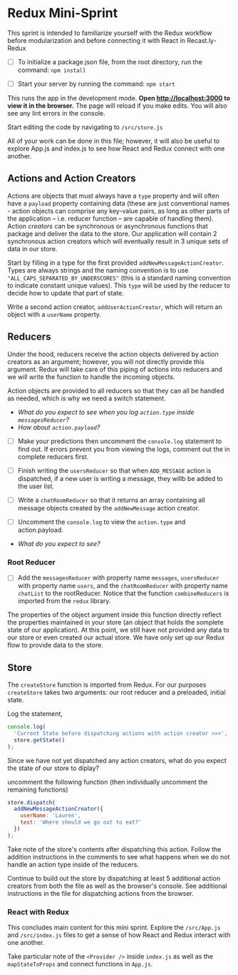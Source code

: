 # Redux Mini-Sprint

This sprint is intended to familiarize yourself with the Redux workflow before modularization and before connecting it with React in Recast.ly-Redux

- [ ] To initialize a package.json file, from the root directory, run the command: `npm install`

- [ ] Start your server by running the command: `npm start`

This runs the app in the development mode. **Open [http://localhost:3000](http://localhost:3000) to view it in the browser.** The page will reload if you make edits. You will also see any lint errors in the console.

Start editing the code by navigating to `/src/store.js`

All of your work can be done in this file; however, it will also be useful to explore App.js and index.js to see how React and Redux connect with one another.

## Actions and Action Creators

Actions are objects that must always have a `type` property and will often have a `payload` property containing data (these are just conventional names - action objects can comprise any key-value pairs, as long as other parts of the application – i.e. reducer function – are capable of handling them). Action _creators_ can be synchronous or asynchronous functions that package and deliver the data to the store. Our application will contain 2 synchronous action creators which will eventually result in 3 unique sets of data in our store.

Start by filling in a type for the first provided `addNewMessageActionCreator`. Types are always strings and the naming convention is to use `"ALL_CAPS_SEPARATED_BY_UNDERSCORES"` (this is a standard naming convention to indicate constant unique values). This `type` will be used by the reducer to decide how to update that part of state.

Write a second action creator, `addUserActionCreator`, which will return an object with a `userName` property.

<!-- _Question: Why do you think creating a default state is good practice?_ -->

## Reducers

Under the hood, reducers receive the action objects delivered by action creators as an argument; however, you will not directly provide this argument. Redux will take care of this piping of actions into reducers and we will write the function to handle the incoming objects.

Action objects are provided to all reducers so that they can all be handled as needed, which is why we need a switch statement.

- _What do you expect to see when you log `action.type` inside `messagesReducer`?_
- _How about `action.payload`?_

- [ ] Make your predictions then uncomment the `console.log` statement to find out. If errors prevent you from viewing the logs, comment out the in complete reducers first.

- [ ] Finish writing the `usersReducer` so that when `ADD_MESSAGE` action is dispatched, if a new user is writing a message, they willb be added to the user list.

- [ ] Write a `chatRoomReducer` so that it returns an array containing all message objects created by the `addNewMessage` action creator.

- [ ] Uncomment the `console.log` to view the `action.type` and action.payload.

- _What do you expect to see?_

### Root Reducer

- [ ] Add the `messagesReducer` with property name `messages`, `usersReducer` with property name `users`, and the `chatRoomReducer` with property name `chatList` to the rootReducer. Notice that the function `combineReducers` is imported from the `redux` library.

The properties of the object argument inside this function directly reflect the properties maintained in your store (an object that holds the somplete state of our application). At this point, we still have not provided any data to our store or even created our actual store. We have only set up our Redux flow to provide data to the store.

## Store

The `createStore` function is imported from Redux. For our purposes `createStore` takes two arguments:
our root reducer and a preloaded, initial state.

Log the statement,

```javascript
console.log(
  'Current State before dispatching actions with action creator >>>',
  store.getState()
);
```

Since we have not yet dispatched any action creators, what do you expect the state of our store to diplay?

uncomment the following function (then individually uncomment the remaining functions)

```javascript
store.dispatch(
  addNewMessageActionCreator({
    userName: 'Lauren',
    text: 'Where should we go out to eat?'
  })
);
```

Take note of the store's contents after dispatching this action.
Follow the addition instructions in the comments to see what happens when we do not handle an action type inside of the reducers.

Continue to build out the store by dispatching at least 5 additional action creators from both the file as well as the browser's console. See additional instructions in the file for dispatching actions from the browser.

### React with Redux

This concludes main content for this mini sprint. Explore the `/src/App.js` and `/src/index.js` files to get a sense of how React and Redux interact with one another.

Take particular note of the `<Provider />` inside `index.js` as well as the `mapStateToProps` and connect functions in `App.js`.
